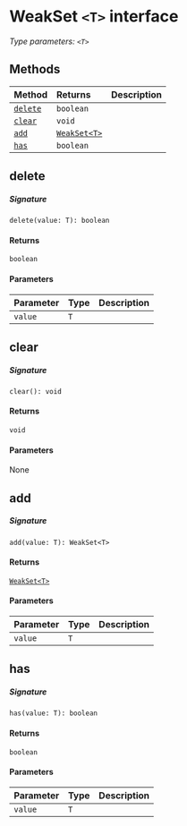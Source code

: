 # WeakSet `<T>` interface



_Type parameters: `<T>`_









## Methods

| Method	   |  Returns	| Description|
|:-------------|:-------|:-----------|
|[`delete`](#delete)      | `boolean` |  |
|[`clear`](#clear)      | `void` |  |
|[`add`](#add)      | [`WeakSet<T>`](WeakSet.md) |  |
|[`has`](#has)      | `boolean` |  |



## delete



##### Signature
`delete(value: T): boolean`

#### Returns
`boolean`

#### Parameters


| Parameter	   | Type    | Description |
|:-------------|:---------------|:------------|
| `value`    | `T` |  |


## clear



##### Signature
`clear(): void`

#### Returns
`void`

#### Parameters
None


## add



##### Signature
`add(value: T): WeakSet<T>`

#### Returns
[`WeakSet<T>`](WeakSet.md)

#### Parameters


| Parameter	   | Type    | Description |
|:-------------|:---------------|:------------|
| `value`    | `T` |  |


## has



##### Signature
`has(value: T): boolean`

#### Returns
`boolean`

#### Parameters


| Parameter	   | Type    | Description |
|:-------------|:---------------|:------------|
| `value`    | `T` |  |

